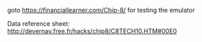 goto https://financiallearner.com/Chip-8/ for testing the emulator

Data reference sheet: http://devernay.free.fr/hacks/chip8/C8TECH10.HTM#00E0
